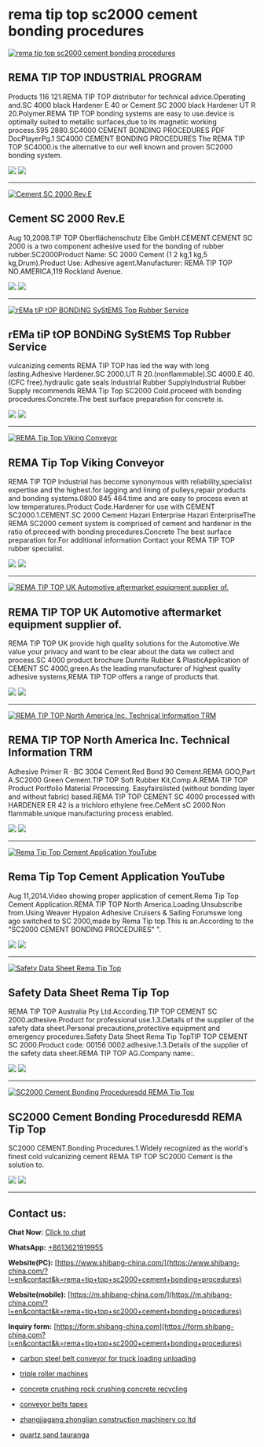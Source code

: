 # rema tip top sc2000 cement bonding procedures

<a href="https://swt.shibang-china.com/?l=en&img&k=rema+tip+top+sc2000+cement+bonding+procedures" target="_blank">![rema tip top sc2000 cement bonding procedures](http://static.shibang-china.com/all-800x300/597.jpg)</a>

## REMA TIP TOP INDUSTRIAL PROGRAM
Products 116 121.REMA TIP TOP distributor for technical advice.Operating and.SC 4000 black Hardener E 40 or Cement SC 2000 black Hardener UT R 20.Polymer.REMA TIP TOP bonding systems are easy to use.device is optimally suited to metallic surfaces,due to its magnetic working process.595 2880.SC4000 CEMENT BONDING PROCEDURES PDF DocPlayerPg.1 SC4000 CEMENT BONDING PROCEDURES The REMA TIP TOP SC4000.is the alternative to our well known and proven SC2000 bonding system.


<a href="https://whatsapp.shibangsoft.com/WhatsApp.php" target="_blank" title="WhatsApp">![](http://static.shibang-china.com/icon/whatsapp.png)</a> <a href="https://swt.shibang-china.com/?l=en&icon&k=rema+tip+top+sc2000+cement+bonding+procedures" target="_blank">![](http://static.shibang-china.com/icon/chat-en.png)</a>

---

<a href="https://swt.shibang-china.com/?l=en&img&k=rema+tip+top+sc2000+cement+bonding+procedures" target="_blank">![Cement SC 2000 Rev.E](http://static.shibang-china.com/all-800x300/1385.jpg)</a>

## Cement SC 2000 Rev.E
Aug 10,2008.TIP TOP Oberflächenschutz Elbe GmbH.CEMENT.CEMENT SC 2000 is a two component adhesive used for the bonding of rubber rubber.SC2000Product Name: SC 2000 Cement (1 2 kg,1 kg,5 kg,Drum).Product Use: Adhesive agent.Manufacturer: REMA TIP TOP NO.AMERICA,119 Rockland Avenue.


<a href="https://whatsapp.shibangsoft.com/WhatsApp.php" target="_blank" title="WhatsApp">![](http://static.shibang-china.com/icon/whatsapp.png)</a> <a href="https://swt.shibang-china.com/?l=en&icon&k=rema+tip+top+sc2000+cement+bonding+procedures" target="_blank">![](http://static.shibang-china.com/icon/chat-en.png)</a>

---

<a href="https://swt.shibang-china.com/?l=en&img&k=rema+tip+top+sc2000+cement+bonding+procedures" target="_blank">![rEMa tiP tOP BONDiNG SyStEMS Top Rubber Service](http://static.shibang-china.com/all-800x300/1155.jpg)</a>

## rEMa tiP tOP BONDiNG SyStEMS Top Rubber Service
vulcanizing cements REMA TIP TOP has led the way with long lasting.Adhesive Hardener.SC 2000.UT R 20.(nonflammable).SC 4000.E 40.(CFC free).hydraulic gate seals Industrial Rubber SupplyIndustrial Rubber Supply recommends REMA Tip Top SC2000 Cold.proceed with bonding procedures.Concrete.The best surface preparation for concrete is.


<a href="https://whatsapp.shibangsoft.com/WhatsApp.php" target="_blank" title="WhatsApp">![](http://static.shibang-china.com/icon/whatsapp.png)</a> <a href="https://swt.shibang-china.com/?l=en&icon&k=rema+tip+top+sc2000+cement+bonding+procedures" target="_blank">![](http://static.shibang-china.com/icon/chat-en.png)</a>

---

<a href="https://swt.shibang-china.com/?l=en&img&k=rema+tip+top+sc2000+cement+bonding+procedures" target="_blank">![REMA Tip Top Viking Conveyor](http://static.shibang-china.com/all-800x300/130.jpg)</a>

## REMA Tip Top Viking Conveyor
REMA TIP TOP Industrial has become synonymous with reliability,specialist expertise and the highest.for lagging and lining of pulleys,repair products and bonding systems.0800 845 464.time and are easy to process even at low temperatures.Product Code.Hardener for use with CEMENT SC2000.1.CEMENT.SC 2000 Cement Hazari Enterprise Hazari EnterpriseThe REMA SC2000 cement system is comprised of cement and hardener in the ratio of.proceed with bonding procedures.Concrete The best surface preparation for.For additional information Contact your REMA TIP TOP rubber specialist.


<a href="https://whatsapp.shibangsoft.com/WhatsApp.php" target="_blank" title="WhatsApp">![](http://static.shibang-china.com/icon/whatsapp.png)</a> <a href="https://swt.shibang-china.com/?l=en&icon&k=rema+tip+top+sc2000+cement+bonding+procedures" target="_blank">![](http://static.shibang-china.com/icon/chat-en.png)</a>

---

<a href="https://swt.shibang-china.com/?l=en&img&k=rema+tip+top+sc2000+cement+bonding+procedures" target="_blank">![REMA TIP TOP UK Automotive aftermarket equipment supplier of.](http://static.shibang-china.com/all-800x300/190.jpg)</a>

## REMA TIP TOP UK Automotive aftermarket equipment supplier of.
REMA TIP TOP UK provide high quality solutions for the Automotive.We value your privacy and want to be clear about the data we collect and process.SC 4000 product brochure Dunrite Rubber &amp; PlasticApplication of CEMENT SC 4000,green.As the leading manufacturer of highest quality adhesive systems,REMA TIP TOP offers a range of products that.


<a href="https://whatsapp.shibangsoft.com/WhatsApp.php" target="_blank" title="WhatsApp">![](http://static.shibang-china.com/icon/whatsapp.png)</a> <a href="https://swt.shibang-china.com/?l=en&icon&k=rema+tip+top+sc2000+cement+bonding+procedures" target="_blank">![](http://static.shibang-china.com/icon/chat-en.png)</a>

---

<a href="https://swt.shibang-china.com/?l=en&img&k=rema+tip+top+sc2000+cement+bonding+procedures" target="_blank">![REMA TIP TOP North America Inc. Technical Information TRM](http://static.shibang-china.com/all-800x300/1284.jpg)</a>

## REMA TIP TOP North America Inc. Technical Information TRM
Adhesive Primer R &middot; BC 3004 Cement.Red Bond 90 Cement.REMA GOO,Part A.SC2000 Green Cement.TIP TOP Soft Rubber Kit,Comp.A.REMA TIP TOP Product Portfolio Material Processing. Easyfairslisted (without bonding layer and without fabric) based.REMA TIP TOP CEMENT SC 4000 processed with HARDENER ER 42 is a trichloro ethylene free.CeMent sC 2000.Non flammable.unique manufacturing process enabled.


<a href="https://whatsapp.shibangsoft.com/WhatsApp.php" target="_blank" title="WhatsApp">![](http://static.shibang-china.com/icon/whatsapp.png)</a> <a href="https://swt.shibang-china.com/?l=en&icon&k=rema+tip+top+sc2000+cement+bonding+procedures" target="_blank">![](http://static.shibang-china.com/icon/chat-en.png)</a>

---

<a href="https://swt.shibang-china.com/?l=en&img&k=rema+tip+top+sc2000+cement+bonding+procedures" target="_blank">![Rema Tip Top Cement Application YouTube](http://static.shibang-china.com/all-800x300/105.jpg)</a>

## Rema Tip Top Cement Application YouTube
Aug 11,2014.Video showing proper application of cement.Rema Tip Top Cement Application.REMA TIP TOP North America.Loading.Unsubscribe from.Using Weaver Hypalon Adhesive Cruisers &amp; Sailing Forumswe long ago switched to SC 2000,made by Rema Tip top.This is an.According to the &quot;SC2000 CEMENT BONDING PROCEDURES&quot; ".


<a href="https://whatsapp.shibangsoft.com/WhatsApp.php" target="_blank" title="WhatsApp">![](http://static.shibang-china.com/icon/whatsapp.png)</a> <a href="https://swt.shibang-china.com/?l=en&icon&k=rema+tip+top+sc2000+cement+bonding+procedures" target="_blank">![](http://static.shibang-china.com/icon/chat-en.png)</a>

---

<a href="https://swt.shibang-china.com/?l=en&img&k=rema+tip+top+sc2000+cement+bonding+procedures" target="_blank">![Safety Data Sheet Rema Tip Top](http://static.shibang-china.com/all-800x300/342.jpg)</a>

## Safety Data Sheet Rema Tip Top
REMA TIP TOP Australia Pty Ltd.According.TIP TOP CEMENT SC 2000.adhesive.Product for professional use.1.3.Details of the supplier of the safety data sheet.Personal precautions,protective equipment and emergency procedures.Safety Data Sheet Rema Tip TopTIP TOP CEMENT SC 2000.Product code: 00156 0002.adhesive.1.3.Details of the supplier of the safety data sheet.REMA TIP TOP AG.Company name:.


<a href="https://whatsapp.shibangsoft.com/WhatsApp.php" target="_blank" title="WhatsApp">![](http://static.shibang-china.com/icon/whatsapp.png)</a> <a href="https://swt.shibang-china.com/?l=en&icon&k=rema+tip+top+sc2000+cement+bonding+procedures" target="_blank">![](http://static.shibang-china.com/icon/chat-en.png)</a>

---

<a href="https://swt.shibang-china.com/?l=en&img&k=rema+tip+top+sc2000+cement+bonding+procedures" target="_blank">![SC2000 Cement Bonding Proceduresdd REMA Tip Top](http://static.shibang-china.com/all-800x300/703.jpg)</a>

## SC2000 Cement Bonding Proceduresdd REMA Tip Top
SC2000 CEMENT.Bonding Procedures.1.Widely recognized as the world&#39;s finest cold vulcanizing cement REMA TIP TOP SC2000 Cement is the solution to.

<a href="https://whatsapp.shibangsoft.com/WhatsApp.php" target="_blank" title="WhatsApp">![](http://static.shibang-china.com/icon/whatsapp.png)</a> <a href="https://swt.shibang-china.com/?l=en&icon&k=rema+tip+top+sc2000+cement+bonding+procedures" target="_blank">![](http://static.shibang-china.com/icon/chat-en.png)</a>

---
## Contact us:

**Chat Now:** [Click to chat](https://swt.shibang-china.com?l=en&contact&k=rema+tip+top+sc2000+cement+bonding+procedures)

**WhatsApp:**  [+8613621919955](https://whatsapp.shibangsoft.com/WhatsApp.php)

**Website(PC):** [https://www.shibang-china.com/](https://www.shibang-china.com/?l=en&contact&k=rema+tip+top+sc2000+cement+bonding+procedures)

**Website(mobile):** [https://m.shibang-china.com/](https://m.shibang-china.com/?l=en&contact&k=rema+tip+top+sc2000+cement+bonding+procedures)

**Inquiry form:** [https://form.shibang-china.com](https://form.shibang-china.com?l=en&contact&k=rema+tip+top+sc2000+cement+bonding+procedures)

* [carbon steel belt conveyor for truck loading unloading](../140/carbon%20steel%20belt%20conveyor%20for%20truck%20loading%20unloading.md)

* [triple roller machines](../140/triple%20roller%20machines.md)

* [concrete crushing rock crushing concrete recycling](../126/concrete%20crushing%20rock%20crushing%20concrete%20recycling.md)

* [conveyor belts tapes](../134/conveyor%20belts%20tapes.md)

* [zhangjiagang zhonglian construction machinery co ltd](../128/zhangjiagang%20zhonglian%20construction%20machinery%20co%20ltd.md)

* [quartz sand tauranga](../137/quartz%20sand%20tauranga.md)